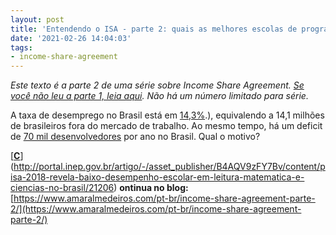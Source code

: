 ```yaml
---
layout: post
title: 'Entendendo o ISA - parte 2: quais as melhores escolas de programação atualmente?'
date: '2021-02-26 14:04:03'
tags:
- income-share-agreement
---
```


_Este texto é a parte 2 de uma série sobre Income Share Agreement. [Se você não leu a parte 1, leia aqui](/entendendo-o-income-share-agreement/). Não há um número limitado para série._

A taxa de desemprego no Brasil está em [14,3%](https://economia.uol.com.br/empregos-e-carreiras/noticias/redacao/2020/12/29/pnad-continua-ibge-desemprego.htm#:~:text=A%20taxa%20de%20desemprego%20no,Brasileiro%20de%20Geografia%20e%20Estat%C3%ADstica).), equivalendo a 14,1 milhões de brasileiros fora do mercado de trabalho. Ao mesmo tempo, há um deficit de [70 mil desenvolvedores](https://braziljournal.com/a-trybe-quer-formar-um-exercito-de-programadores-o-pais-agradece) por ano no Brasil. Qual o motivo?

[**[C](https://www.nexojornal.com.br/interativo/2016/01/11/O-seu-sal%C3%A1rio-diante-da-realidade-brasileira)**](http://portal.inep.gov.br/artigo/-/asset_publisher/B4AQV9zFY7Bv/content/pisa-2018-revela-baixo-desempenho-escolar-em-leitura-matematica-e-ciencias-no-brasil/21206) **ontinua no blog:** [https://www.amaralmedeiros.com/pt-br/income-share-agreement-parte-2/](https://www.amaralmedeiros.com/pt-br/income-share-agreement-parte-2/)

